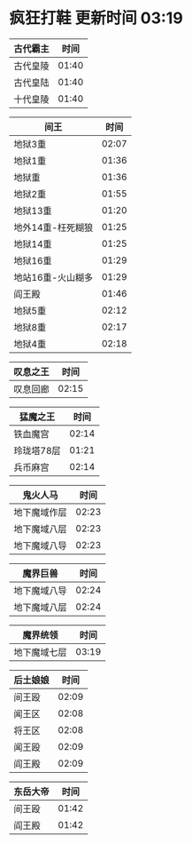 # 疯狂打鞋 更新时间 03:19

| 古代霸主   | 时间    |
|--------|-------|
| 古代皇陵 | 01:40 |
| 古代皇陆 | 01:40 |
| 十代皇陵 | 01:40 |

| 间王   | 时间    |
|--------|-------|
| 地狱3重 | 02:07 |
| 地狱1重 | 01:36 |
| 地狱重 | 01:36 |
| 地狱2重 | 01:55 |
| 地狱13重 | 01:20 |
| 地外14重-枉死糊狼 | 01:25 |
| 地狱14重 | 01:25 |
| 地狱16重 | 01:29 |
| 地站16重-火山糊多 | 01:29 |
| 阎王殿 | 01:46 |
| 地狱5重 | 02:12 |
| 地狱8重 | 02:17 |
| 地狱4重 | 02:18 |

| 叹息之王   | 时间    |
|--------|-------|
| 叹息回廊 | 02:15 |

| 猛魔之王   | 时间    |
|--------|-------|
| 铁血魔宫 | 02:14 |
| 玲珑塔78层 | 01:21 |
| 兵币麻宫 | 02:14 |

| 鬼火人马   | 时间    |
|--------|-------|
| 地下魔域作层 | 02:23 |
| 地下魔域八层 | 02:23 |
| 地下魔域八导 | 02:23 |

| 魔界巨兽   | 时间    |
|--------|-------|
| 地下魔域八导 | 02:24 |
| 地下魔域八层 | 02:24 |

| 魔界统领   | 时间    |
|--------|-------|
| 地下魔域七层 | 03:19 |

| 后土娘娘   | 时间    |
|--------|-------|
| 间王殴 | 02:09 |
| 闻王区 | 02:08 |
| 将王区 | 02:08 |
| 闻王殴 | 02:09 |
| 阎王殿 | 02:09 |

| 东岳大帝   | 时间    |
|--------|-------|
| 间王殴 | 01:42 |
| 阎王殿 | 01:42 |